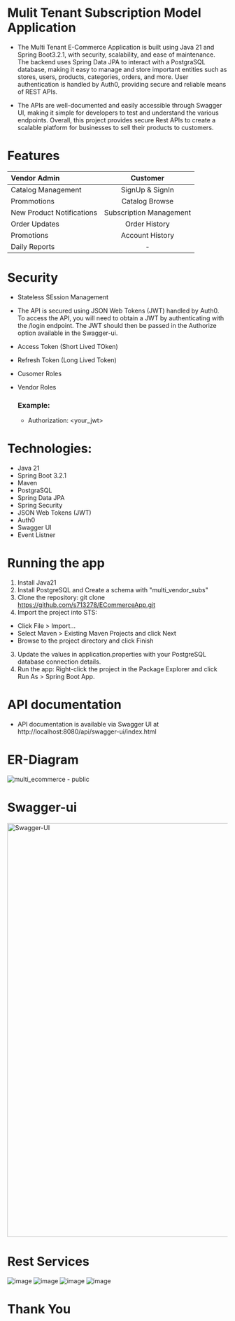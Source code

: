 # Mulit Tenant Subscription Model Application

- The Multi Tenant E-Commerce Application is built using Java 21 and Spring Boot3.2.1, with security, scalability, and ease of maintenance. The backend uses Spring Data JPA to interact with a PostgraSQL database, making it easy to manage and store important entities such as stores, users, products, categories, orders, and more. User authentication is handled by Auth0, providing secure and reliable means of REST APIs.

- The APIs are well-documented and easily accessible through Swagger UI, making it simple for developers to test and understand the various endpoints. Overall, this project provides secure Rest APIs to create a scalable platform for businesses to sell their products to customers.

# Features

| Vendor Admin |  Customer  | 
|:-----|:--------:|
| Catalog Management   |  SignUp & SignIn |
| Prommotions  |  Catalog Browse  |
| New Product Notifications  | Subscription Management |
| Order Updates| Order History|
|Promotions|Account History|
|Daily Reports| - |

# Security
- Stateless SEssion Management
- The API is secured using JSON Web Tokens (JWT) handled by Auth0. To access the API, you will need to obtain a JWT by authenticating with the /login endpoint. The JWT should then be passed in the Authorize option available in the Swagger-ui.
- Access Token (Short Lived TOken)
- Refresh Token (Long Lived Token)
- Cusomer Roles
- Vendor Roles

  ### Example:
  - Authorization: <your_jwt>

# Technologies:
- Java 21
- Spring Boot 3.2.1
- Maven
- PostgraSQL
- Spring Data JPA
- Spring Security
- JSON Web Tokens (JWT)
- Auth0
- Swagger UI
- Event Listner

# Running the app
1. Install Java21
2. Install PostgreSQL and Create a schema with "multi_vendor_subs"
3. Clone the repository: git clone https://github.com/s713278/ECommerceApp.git 
4. Import the project into STS:
  - Click File > Import...
  - Select Maven > Existing Maven Projects and click Next
  - Browse to the project directory and click Finish
3. Update the values in application.properties with your PostgreSQL database connection details.
4. Run the app: Right-click the project in the Package Explorer and click Run As > Spring Boot App.

# API documentation
- API documentation is available via Swagger UI at http://localhost:8080/api/swagger-ui/index.html

# ER-Diagram
![multi_ecommerce - public](https://github.com/user-attachments/assets/c7ef19b4-fe5d-4318-b277-40f4b4776cca)

# Swagger-ui
<img width="947" alt="Swagger-UI" src="https://user-images.githubusercontent.com/101395494/216388614-f8eed33e-cbbb-4cfa-997e-b76674bbb465.png">

# Rest Services
![image](https://github.com/s713278/ECommerceApp/assets/14287419/a9188676-3211-4eb3-8a3d-f13ed18536d7)
![image](https://github.com/s713278/ECommerceApp/assets/14287419/ead9e229-37aa-4ee2-995d-15db39d9264a)
![image](https://github.com/s713278/ECommerceApp/assets/14287419/c01491ba-ef2e-48ed-8ef6-7b019cb0965e)
![image](https://github.com/s713278/ECommerceApp/assets/14287419/5c279941-59dd-492d-b7a1-067edd5a166b)

# Thank You
